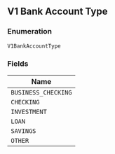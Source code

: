 ## V1 Bank Account Type

### Enumeration

`V1BankAccountType`

### Fields

| Name |
|  --- |
| `BUSINESS_CHECKING` |
| `CHECKING` |
| `INVESTMENT` |
| `LOAN` |
| `SAVINGS` |
| `OTHER` |

